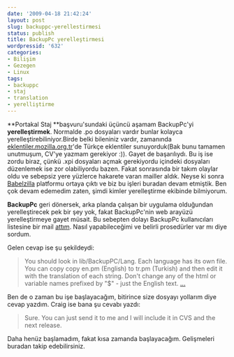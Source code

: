 ```yaml
---
date: '2009-04-18 21:42:24'
layout: post
slug: backuppc-yerellestirmesi
status: publish
title: BackupPc yerelleştirmesi
wordpressid: '632'
categories:
- Bilişim
- Gezegen
- Linux
tags:
- backuppc
- staj
- translation
- yerelliştirme
---
```


**Portakal Staj **başvuru'sundaki üçüncü aşamam BackupPc'yi **yerelleştirmek**. Normalde .po dosyaları vardır bunlar kolayca yerelleştirebiliniyor.Birde belki bileniniz vardır, zamanında [eklentiler.mozilla.org.tr](http://eklentiler.mozilla.org.tr)'de Türkçe eklentiler sunuyorduk(Bak bunu tamamen unutmuşum, CV'ye yazmam gerekiyor :)). Gayet de başarılıydı. Bu iş ise zordu biraz, çünkü .xpi dosyaları açmak gerekiyordu içindeki dosyaları düzenlemek ise zor olabiliyordu bazen. Fakat sonrasında bir takım olaylar oldu ve sebepsiz yere yüzlerce hakarete varan mailler aldık. Neyse ki sonra [Babelzilla](http://www.babelzilla.org/) platformu ortaya çıktı ve biz bu işleri buradan devam etmiştik. Ben çok devam edemedim zaten, şimdi kimler yerelleştirme ekibinde bilmiyorum.

**BackupPc** geri dönersek, arka planda çalışan bir uygulama olduğundan yerelleştirecek pek bir şey yok, fakat BackupPc'nin web arayüzü yerelleştirmeye gayet müsait. Bu sebepten dolayı BackupPc kullanıcıları listesine bir mail [attım](http://sourceforge.net/mailarchive/forum.php?thread_name=3a8b0bbb0904111105r54f9f2ecuc74ec3edda04ca9%40mail.gmail.com&forum_name=backuppc-users). Nasıl yapabileceğimi ve belirli prosedürler var mı diye sordum. 

Gelen cevap ise şu şekildeydi:



> You should look in lib/BackupPC/Lang. Each language has its own
file. You can copy copy en.pm (English) to tr.pm (Turkish) and
then edit it with the translation of each string. Don't change
any of the html or variable names prefixed by "$" - just the
English text.
[...](http://sourceforge.net/mailarchive/message.php?msg_name=3426b458-3e8c-4d63-8b9e-6838b61f2bc5)



Ben de o zaman bu işe başlayacağım, bitirince size dosyayı yollarım diye cevap yazdım. Craig ise bana şu cevabı yazdı:



> Sure.  You can just send it to me and I will include it in CVS
and the next release.



Daha henüz başlamadım, fakat kısa zamanda başlayacağım. Gelişmeleri buradan takip edebilirsiniz.











